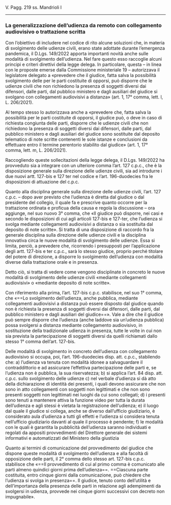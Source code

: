 V. Pagg. 219 ss. Mandrioli I


___
### La generalizzazione dell’udienza da remoto con collegamento audiovisivo o trattazione scritta
Con l’obiettivo di includere nel codice di rito alcune soluzioni che, in materia di svolgimento delle udienze civili, erano state adottate durante l’emergenza pandemica, il D.Lgs. 149/2022 apporta importanti novità anche sulle modalità di svolgimento dell’udienza.
Nel fare questo esso raccoglie alcuni principi e criteri direttivi della legge delega. In particolare, questa – in linea con le proposte emerse dalla Commissione ministeriale 19 – autorizzava il legislatore delegato a «prevedere che il giudice, fatta salva la possibilità svolgimento delle
per le parti costituite di opporsi, può disporre che le udienze civili che non richiedono la presenza di soggetti diversi dai difensori, dalle parti, dal pubblico ministero e dagli ausiliari del giudice si svolgano con collegamenti audiovisivi a distanza» (art. 1, 17° comma, lett. l, L. 206/2021). 

Al tempo stesso lo autorizzava anche a «prevedere che, fatta salva la possibilità per le parti costituite di opporsi, il giudice può, o deve in caso di richiesta congiunta delle parti, disporre che le udienze civili che non richiedono la presenza di soggetti diversi dai difensori, dalle parti, dal pubblico ministero e dagli ausiliari del giudice sono sostituite dal deposito telematico di note scritte contenenti le sole istanze e conclusioni da effettuare entro il termine perentorio stabilito dal giudice» (art. 1, 17° comma, lett. m, L. 206/2021).

Raccogliendo queste sollecitazioni della legge delega, il D.Lgs. 149/2022 ha provveduto sia a integrare con un ulteriore comma l’art. 127 c.p.c., che è la disposizione generale sulla direzione delle udienze civili, sia ad introdurre i due nuovi artt. 127-bis e 127 ter nel codice e l’art. 196-duodecies fra le disposizioni di attuazione del c.p.c.

Quanto alla disciplina generale sulla direzione delle udienze civili, l’art. 127 c.p.c. – dopo aver previsto che l’udienza è diretta dal giudice o dal presidente del collegio, il quale fa e prescrive quanto occorre per la trattazione ordinata e proficua della causa e regola la discussione – ora aggiunge, nel suo nuovo 3° comma, che «Il giudice può disporre, nei casi e secondo le disposizioni di cui agli articoli 127-bis e 127-ter, che l’udienza si svolga mediante collegamenti audiovisivi a distanza o sia sostituita dal deposito di note scritte».
Si tratta di una disposizione di raccordo fra la generale disciplina sulla direzione delle udienze civili e la disciplina innovativa circa le nuove modalità di svolgimento delle udienze. Essa si limita, perciò, a prevedere che, ricorrendo i presupposti per l’applicazione degli artt. 127-bis e ter c.p.c., sarà lo stesso giudice, proprio perché titolare del potere di direzione, a disporre lo svolgimento dell’udienza con modalità diverse dalla trattazione orale e in presenza.

Detto ciò, si tratta di vedere come vengono disciplinate in concreto le nuove modalità di svolgimento delle udienze civili «mediante collegamenti audiovisivi» o «mediante deposito di note scritte».

Con riferimento alla prima, l’art. 127-bis c.p.c. stabilisce, nel suo 1° comma, che 
«==Lo svolgimento dell’udienza, anche pubblica, mediante collegamenti audiovisivi a distanza può essere disposto dal giudice quando non è richiesta la presenza di soggetti diversi dai difensori, dalle parti, dal pubblico ministero e dagli ausiliari del giudice==».
Vale a dire che il giudice può sempre disporre che l’udienza (anche laddove sia un’udienza pubblica) possa svolgersi a distanza mediante collegamento audiovisivo, in sostituzione della tradizionale udienza in presenza, tutte le volte in cui non sia prevista la partecipazione di soggetti diversi da quelli richiamati dallo stesso 1° comma dell’art. 127-bis.

Delle modalità di svolgimento in concreto dell’udienza con collegamento audiovisivo si occupa, poi, l’art. 196-duodecies disp. att. c.p.c., stabilendo che: 
a) l’udienza va tenuta con modalità idonee  a salvaguardare il contraddittorio e ad assicurare l’effettiva partecipazione delle parti e, se l’udienza non è pubblica, la sua riservatezza; 
b) si applica l’art. 84 disp. att. c.p.c. sullo svolgimento delle udienze
c) nel verbale d’udienza si dà atto della dichiarazione di identità dei presenti, i quali devono assicurare che non sono in atto collegamenti con soggetti non legittimati e che non sono presenti soggetti non legittimati nei luoghi da cui sono collegati; 
d) i presenti sono tenuti a mantenere attiva la funzione video per tutta la durata dell’udienza e agli stessi è vietata la registrazione dell’udienza; 
e) il luogo dal quale il giudice si collega, anche se diverso dall’ufficio giudiziario, è considerato aula d’udienza a tutti gli effetti e l’udienza si considera tenuta nell’ufficio giudiziario davanti al quale il processo è pendente; 
f) le modalità con le quali è garantita la pubblicità dell’udienza saranno individuati e regolati da appositi provvedimenti del Direttore generale dei sistemi informativi e automatizzati del Ministero della giustizia

Quanto ai termini di comunicazione del provvedimento del giudice che dispone queste modalità di svolgimento dell’udienza e alla facoltà di opposizione delle parti, il 2° comma dello stesso art. 127-bis c.p.c. stabilisce che «==Il provvedimento di cui al primo comma è comunicato alle parti almeno quindici giorni prima dell’udienza==. ==Ciascuna parte costituita, entro cinque giorni dalla comunicazione, può chiedere che l’udienza si svolga in presenza==. Il giudice, tenuto conto dell’utilità e dell’importanza della presenza delle parti in relazione agli adempimenti da svolgersi in udienza, provvede nei cinque giorni successivi con decreto non impugnabile».